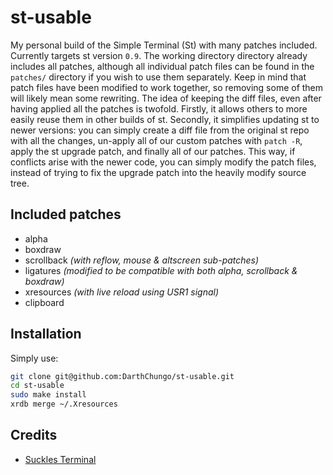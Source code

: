 # st-usable
My personal build of the Simple Terminal (St) with many patches included.
Currently targets st version `0.9`.
The working directory directory already includes all patches, although all individual patch files can be found in the `patches/` directory if you wish to use them separately.
Keep in mind that patch files have been modified to work together, so removing some of them will likely mean some rewriting.
The idea of keeping the diff files, even after having applied all the patches is twofold.
Firstly, it allows others to more easily reuse them in other builds of st.
Secondly, it simplifies updating st to newer versions: you can simply create a diff file from the original st repo with all the changes, un-apply all of our custom patches with `patch -R`, apply the st upgrade patch, and finally all of our patches.
This way, if conflicts arise with the newer code, you can simply modify the patch files, instead of trying to fix the upgrade patch into the heavily modify source tree.

## Included patches
- alpha
- boxdraw
- scrollback _(with reflow, mouse & altscreen sub-patches)_
- ligatures _(modified to be compatible with both alpha, scrollback & boxdraw)_
- xresources _(with live reload using USR1 signal)_
- clipboard

## Installation
Simply use:

```bash
git clone git@github.com:DarthChungo/st-usable.git
cd st-usable
sudo make install
xrdb merge ~/.Xresources
```

## Credits
- [Suckles Terminal](https://st.suckless.org/)
